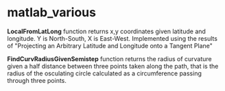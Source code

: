 # matlab_various


**LocalFromLatLong** function returns x,y coordinates given latitude and longitude. Y is North-South, X is East-West. Implemented using the results of "Projecting an Arbitrary Latitude and Longitude onto a Tangent Plane"


**FindCurvRadiusGivenSemistep** function returns the radius of curvature given a half distance between three points taken along the path, that is the radius of the osculating circle calculated as a circumference passing through three points.

